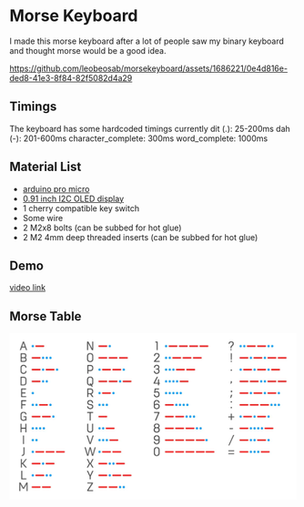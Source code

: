 # Morse Keyboard
I made this morse keyboard after a lot of people saw my binary keyboard and thought morse would be a good idea.

https://github.com/leobeosab/morsekeyboard/assets/1686221/0e4d816e-ded8-41e3-8f84-82f5082d4a29

## Timings
The keyboard has some hardcoded timings currently
dit (.): 25-200ms 
dah (-): 201-600ms
character_complete: 300ms
word_complete: 1000ms

## Material List
* [arduino pro micro](https://amzn.to/47KrcsV)
* [0.91 inch I2C OLED display](https://amzn.to/3uqtYFk)
* 1 cherry compatible key switch
* Some wire
* 2 M2x8 bolts (can be subbed for hot glue)
* 2 M2 4mm deep threaded inserts (can be subbed for hot glue)

## Demo
[video link](https://www.youtube.com/shorts/t-02Ab9mo9E)

## Morse Table
![morse_table](./readme-assets/morse-code.png)
